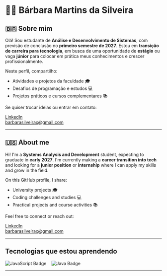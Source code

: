 # 👩‍💻 Bárbara Martins da Silveira

## 🇧🇷 Sobre mim

Olá! Sou estudante de **Análise e Desenvolvimento de Sistemas**, com previsão de conclusão no **primeiro semestre de 2027**. Estou em **transição de carreira para tecnologia**, em busca de uma oportunidade de **estágio** ou vaga **júnior** para colocar em prática meus conhecimentos e crescer profissionalmente.

Neste perfil, compartilho:
- Atividades e projetos da faculdade 🎓
- Desafios de programação e estudos 💻
- Projetos práticos e cursos complementares 📚

Se quiser trocar ideias ou entrar em contato:

 [LinkedIn](https://www.linkedin.com/in/barbaramartinsdasilveira/)  
 barbarasilveirax@gmail.com

---

## 🇺🇸 About me

Hi! I'm a **Systems Analysis and Development** student, expecting to graduate in **early 2027**. I'm currently making a **career transition into tech** and looking for a **junior position** or **internship** where I can apply my skills and grow in the field.

On this GitHub profile, I share:
- University projects 🎓  
- Coding challenges and studies 💻  
- Practical projects and course activities 📚

Feel free to connect or reach out:

 [LinkedIn](https://www.linkedin.com/in/barbaramartinsdasilveira/)  
 barbarasilveirax@gmail.com

---

##  Tecnologias que estou aprendendo


<div style="display: flex; gap: 1rem;">
  <img src="https://img.shields.io/badge/JavaScript-F7DF1E?style=for-the-badge&logo=javascript&logoColor=black" alt="JavaScript Badge"/>
  <img src="https://img.shields.io/badge/Java-ED8B00?style=for-the-badge&logo=openjdk&logoColor=white" alt="Java Badge"/>
</div>

---
